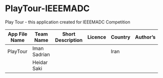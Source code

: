 # PlayTour-IEEEMADC
Play Tour - this application created for IEEEMADC Competition 

|App File Name | Team Name     | Short Description                | Licence | Country | Author’s |
| -------------| ------------- |----------------------------------|---------|---------|----------|
| PlayTour     | Iman Sadrian  |                                  |         |Iran     |          |
|              | Heidar Saki   |                                  |         |         |          |
